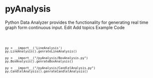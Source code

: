 # pyAnalysis
Python Data Analyzer provides the functionality for generating real time graph form continuous input. Edit Add topics
Example Code

<code>
	
	py = __import__('LineAnalysis')
	py.LineAnalysis().genrateLineAnalysis()
	
	py = __import__("/pyAnalysis/BoxAnalysis.py")
	py.BoxAnalysis().genrateBoxAnalysis()

	py = __import__("/pyAnalysis/CandlelAnalysis.py")
	py.CandlelAnalysis().genrateCandlelAnalysis()
</code>
